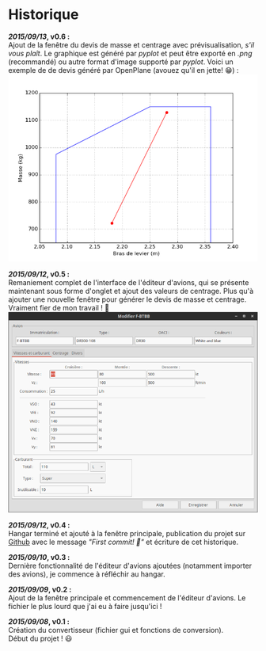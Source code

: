 # Historique

**_2015/09/13_, v0.6 :**  
Ajout de la fenêtre du devis de masse et centrage avec prévisualisation, *s'il vous plaît*. Le graphique est généré par *pyplot* et peut être exporté en *.png* (recommandé) ou autre format d'image supporté par *pyplot*. Voici un exemple de de devis généré par OpenPlane (avouez qu'il en jette! :grin:) : 
![Devis de masse et centrage par OpenPlane](images/devis.png)

**_2015/09/12_, v0.5 :**  
Remaniement complet de l'interface de l'éditeur d'avions, qui se présente maintenant sous forme d'onglet et ajout des valeurs de centrage. Plus qu'à ajouter une nouvelle fenêtre pour générer le devis de masse et centrage. Vraiment fier de mon travail ! :muscle:
![Nouvelle interface du gestionnaire d'avion](images/screenshots/preview_plane_manager_v05.png)

**_2015/09/12_, v0.4 :**  
Hangar terminé et ajouté à la fenêtre principale, publication du projet sur [Github](https://github.com/boopr/OpenPlane) avec le message *"First commit! :tada:"* et écriture de cet historique.

**_2015/09/10_, v0.3 :**  
Dernière fonctionnalité de l'éditeur d'avions ajoutées (notamment importer des avions), je commence à réfléchir au hangar.

**_2015/09/09_, v0.2 :**  
Ajout de la fenêtre principale et commencement de l'éditeur d'avions. Le fichier le plus lourd que j'ai eu à faire jusqu'ici ! 

**_2015/09/08_, v0.1 :**  
Création du convertisseur (fichier gui et fonctions de conversion).  
Début du projet ! :smiley:
